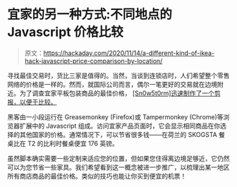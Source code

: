 # 宜家的另一种方式:不同地点的 Javascript 价格比较

> 原文：<https://hackaday.com/2020/11/14/a-different-kind-of-ikea-hack-javascript-price-comparison-by-location/>

寻找最佳交易时，货比三家是值得的。当然，当谈到连锁店时，人们希望整个零售网络的价格是一样的。然而，就国际公司而言，偶尔一笔更好的交易就在边境附近。为了调查宜家平板包装商品的最佳价格， [[Sn0w5t0rm]迅速制作了一个剪报，以便于比较。](https://github.com/Sn0w5t0rm/Pris-Verglukar)

黑客由一小段运行在 Greasemonkey (Firefox)或 Tampermonkey (Chrome)等浏览器扩展中的 Javascript 组成。访问宜家产品页面时，它会显示相同商品在你选择的其他国家的价格。通常情况下，可以节省很多钱——在荷兰的 SKOGSTA 餐桌比在 T2 的比利时餐桌便宜 176 英镑。

虽然脚本确实需要一些定制来适应您的位置，但如果您住得离边境足够近，它仍然可以为您节省一些家具。我们希望看到这一概念被进一步推广，以梳理出某一地区所有商店商品的最佳价格。类似的技巧也能让你买到便宜的机票！